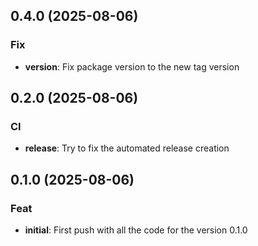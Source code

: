 ## 0.4.0 (2025-08-06)

### Fix

- **version**: Fix package version to the new tag version

## 0.2.0 (2025-08-06)

### CI

- **release**: Try to fix the automated release creation

## 0.1.0 (2025-08-06)

### Feat

- **initial**: First push with all the code for the version 0.1.0
